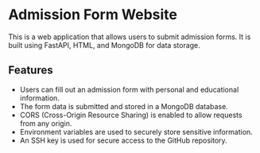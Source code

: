 
# Admission Form Website

This is a web application that allows users to submit admission forms. It is built using FastAPI, HTML, and MongoDB for data storage.

## Features

- Users can fill out an admission form with personal and educational information.
- The form data is submitted and stored in a MongoDB database.
- CORS (Cross-Origin Resource Sharing) is enabled to allow requests from any origin.
- Environment variables are used to securely store sensitive information.
- An SSH key is used for secure access to the GitHub repository.

